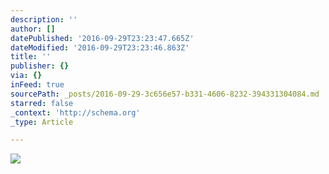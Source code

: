 ```yaml
---
description: ''
author: []
datePublished: '2016-09-29T23:23:47.665Z'
dateModified: '2016-09-29T23:23:46.863Z'
title: ''
publisher: {}
via: {}
inFeed: true
sourcePath: _posts/2016-09-29-3c656e57-b331-4606-8232-394331304084.md
starred: false
_context: 'http://schema.org'
_type: Article

---
```

![](https://the-grid-user-content.s3-us-west-2.amazonaws.com/1eb21f89-a37f-4ae3-bcc9-2adcfa526419.jpg)